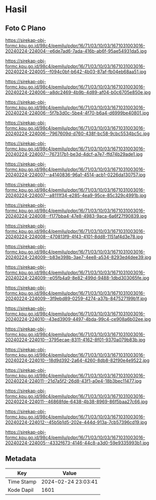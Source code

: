 # Hasil

## Foto C Plano

https://sirekap-obj-formc.kpu.go.id/98c4/pemilu/pdpr/16/71/03/10/03/1671031003016-20240224-224004--e6de7ad6-7ada-416b-ab6f-95ae54931da5.jpg

https://sirekap-obj-formc.kpu.go.id/98c4/pemilu/pdpr/16/71/03/10/03/1671031003016-20240224-224005--f094c0bf-b642-4b03-87af-fb04eb68aa51.jpg

https://sirekap-obj-formc.kpu.go.id/98c4/pemilu/pdpr/16/71/03/10/03/1671031003016-20240224-224006--a8dc2469-4b9b-4d89-af04-b0c6705e850e.jpg

https://sirekap-obj-formc.kpu.go.id/98c4/pemilu/pdpr/16/71/03/10/03/1671031003016-20240224-224006--5f7b3d0c-5be4-4f70-b6a4-d6999be40801.jpg

https://sirekap-obj-formc.kpu.go.id/98c4/pemilu/pdpr/16/71/03/10/03/1671031003016-20240224-224006--7967609d-d760-438f-bc58-9cbc5534bc5c.jpg

https://sirekap-obj-formc.kpu.go.id/98c4/pemilu/pdpr/16/71/03/10/03/1671031003016-20240224-224007--767317b1-be3d-4dcf-a7e7-ffd74b29ade1.jpg

https://sirekap-obj-formc.kpu.go.id/98c4/pemilu/pdpr/16/71/03/10/03/1671031003016-20240224-224007--a4140836-96a1-4514-acb1-0226da130757.jpg

https://sirekap-obj-formc.kpu.go.id/98c4/pemilu/pdpr/16/71/03/10/03/1671031003016-20240224-224007--a8111f34-e285-4ea9-95ce-85c329c4991b.jpg

https://sirekap-obj-formc.kpu.go.id/98c4/pemilu/pdpr/16/71/03/10/03/1671031003016-20240224-224008--f177bba4-47e8-4983-9aca-6a6f27f90839.jpg

https://sirekap-obj-formc.kpu.go.id/98c4/pemilu/pdpr/16/71/03/10/03/1671031003016-20240224-224008--470813f9-4f43-4101-8dd8-1151af4d3e78.jpg

https://sirekap-obj-formc.kpu.go.id/98c4/pemilu/pdpr/16/71/03/10/03/1671031003016-20240224-224009--b83e398b-3ae7-4ee8-a534-8293ed4dee39.jpg

https://sirekap-obj-formc.kpu.go.id/98c4/pemilu/pdpr/16/71/03/10/03/1671031003016-20240224-224009--e05fb4a9-8e82-499d-9488-1dbd303065fe.jpg

https://sirekap-obj-formc.kpu.go.id/98c4/pemilu/pdpr/16/71/03/10/03/1671031003016-20240224-224009--3f9ebd89-0259-4274-a37b-847527199b1f.jpg

https://sirekap-obj-formc.kpu.go.id/98c4/pemilu/pdpr/16/71/03/10/03/1671031003016-20240224-224010--43ed3909-4497-4bda-99c4-ce908a6b02ee.jpg

https://sirekap-obj-formc.kpu.go.id/98c4/pemilu/pdpr/16/71/03/10/03/1671031003016-20240224-224010--3795ecae-8311-4162-8f01-9370a079b83b.jpg

https://sirekap-obj-formc.kpu.go.id/98c4/pemilu/pdpr/16/71/03/10/03/1671031003016-20240224-224010--18d9d392-2a64-4260-8db8-82f90e4e9522.jpg

https://sirekap-obj-formc.kpu.go.id/98c4/pemilu/pdpr/16/71/03/10/03/1671031003016-20240224-224011--21d7a5f2-26d8-43f1-a0e4-18b3bec11477.jpg

https://sirekap-obj-formc.kpu.go.id/98c4/pemilu/pdpr/16/71/03/10/03/1671031003016-20240224-224011--46868fde-6438-4b38-8969-86f5baa27c66.jpg

https://sirekap-obj-formc.kpu.go.id/98c4/pemilu/pdpr/16/71/03/10/03/1671031003016-20240224-224012--45b5b1d5-202e-444d-913a-7cb57396cd19.jpg

https://sirekap-obj-formc.kpu.go.id/98c4/pemilu/pdpr/16/71/03/10/03/1671031003016-20240224-224005--4332f673-4146-44c8-a3d0-59e9335993b1.jpg


## Metadata

| Key        | Value               |
| ---------- | ------------------- |
| Time Stamp | 2024-02-24 23:03:41 |
| Kode Dapil | 1601                |



